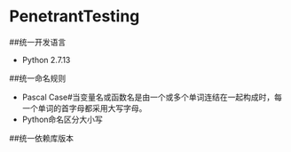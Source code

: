 # PenetrantTesting
##统一开发语言
* Python 2.7.13

##统一命名规则
* Pascal Case#当变量名或函数名是由一个或多个单词连结在一起构成时，每一个单词的首字母都采用大写字母。
* Python命名区分大小写

##统一依赖库版本
